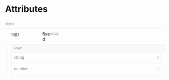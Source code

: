 <div>
    <div>
        <h1>Attributes</h1></div>
    <div>
        <div style="width:100%;height:auto;display:flex;flex-direction:row;flex-wrap:no-wrap;justify-content:flex-start;align-items:flex-start;position:relative;">
            <div style="flex-grow:1;height:auto;width:auto;">
                <div style="width:100%;height:auto;display:flex;flex-direction:row;flex-wrap:no-wrap;justify-content:flex-start;align-items:flex-start;position:relative;">
                    <div style="width:100%;height:auto;display:flex;flex-direction:row;flex-wrap:no-wrap;justify-content:flex-start;align-items:flex-start;position:relative;border-bottom:1px solid #E8EBEE;padding-bottom:8px;padding-left:0px;padding-top:4px;">
                        <div style="flex-grow:1;height:auto;width:auto;">
                            <div style="width:100%;font-family:Source Code Pro;font-weight:regular;font-size:12px;color:#8A93A3;">object</div>
                        </div>
                    </div>
                </div>
                <div style="width:100%;height:auto;display:flex;flex-direction:row;flex-wrap:no-wrap;justify-content:flex-start;align-items:flex-start;position:relative;">
                    <div style="width:100%;height:auto;">
                        <div style="width:100%;height:auto;display:flex;flex-direction:row;flex-wrap:no-wrap;justify-content:flex-start;align-items:flex-start;position:relative;border-bottom:none;padding-top:8px;padding-bottom:8px;">
                            <div style="flex-grow:1;height:auto;width:auto;">
                                <div style="width:100%;height:auto;display:flex;flex-direction:row;flex-wrap:no-wrap;justify-content:flex-start;align-items:flex-start;position:relative;">
                                    <div style="flex-grow:1;height:auto;width:20px;max-width:20px;min-width:20px;">
                                        <div style="width:100%;height:auto;">
                                            <div style="width:100%;height:20px;background-repeat:no-repeat;background-position:left center;background-image:url([object Object]);background-size:12px 7px;"></div>
                                        </div>
                                    </div>
                                    <div style="flex-grow:1;height:auto;width:100px;max-width:100px;min-width:100px;">
                                        <div style="float:left;width:100%;height:auto;font-family:Source Code Pro;font-weight:500;font-size:16px;color:#4C5264;line-height:18px;">tags</div>
                                    </div>
                                    <div style="flex-grow:1;height:auto;width:25px;max-width:25px;min-width:25px;">
                                        <div style="float:left;width:100%;height:auto;">
                                            <div class="attributeTooltip"><span class="attributeTooltipText">fixed</span></div>
                                        </div>
                                    </div>
                                    <div style="flex-grow:1;height:auto;width:auto;">
                                        <div style="width:100%;font-family:Source Code Pro;font-weight:regular;font-size:14px;color:#8A93A3;">array</div>
                                    </div>
                                </div>
                                <div style="width:auto;height:auto;padding-left:13px;border-left:1px solid #E8EBEE;margin-left:6px;padding-bottom:0px;">
                                    <div style="width:100%;height:auto;display:flex;flex-direction:row;flex-wrap:no-wrap;justify-content:flex-start;align-items:flex-start;position:relative;">
                                        <noscript></noscript>
                                    </div>
                                    <div style="width:100%;height:auto;display:flex;flex-direction:row;flex-wrap:no-wrap;justify-content:flex-start;align-items:flex-start;position:relative;margin-top:8px;">
                                        <div style="width:100%;height:auto;display:flex;flex-direction:row;flex-wrap:no-wrap;justify-content:flex-start;align-items:flex-start;position:relative;">
                                            <div style="flex-grow:1;height:auto;width:auto;">
                                                <div style="border:1px solid #E8EBEE;border-bottom:none;height:auto;padding-bottom:6px;padding-left:8px;padding-top:4px;width:100%;background-color:#F8F8F9;">
                                                    <div style="width:100%;font-family:Source Code Pro;font-weight:regular;font-size:12px;color:#8A93A3;">array</div>
                                                </div>
                                                <div style="width:100%;height:auto;border:1px solid #E8EBEE;">
                                                    <div style="width:100%;height:auto;display:flex;flex-direction:row;flex-wrap:no-wrap;justify-content:flex-start;align-items:flex-start;position:relative;border-bottom:1px solid #E8EBEE;padding-top:8px;padding-bottom:8px;"><span style="position:absolute;top:8px;right:8px;font-family:Source Code Pro;font-size:14px;color:#C8CDD4;line-height:18px;">0</span>
                                                        <div style="flex-grow:1;height:auto;width:auto;padding-left:8px;">
                                                            <div style="width:100%;height:auto;display:flex;flex-direction:row;flex-wrap:no-wrap;justify-content:flex-start;align-items:flex-start;position:relative;">
                                                                <div style="width:100%;font-family:Source Code Pro;font-weight:regular;font-size:14px;color:#8A93A3;margin-bottom:4px;">string</div>
                                                            </div>
                                                            <div style="width:100%;height:auto;display:flex;flex-direction:row;flex-wrap:no-wrap;justify-content:flex-start;align-items:flex-start;position:relative;">
                                                                <noscript></noscript>
                                                            </div>
                                                            <div style="width:100%;height:auto;display:flex;flex-direction:row;flex-wrap:no-wrap;justify-content:flex-start;align-items:flex-start;position:relative;">
                                                                <noscript></noscript>
                                                            </div>
                                                            <div style="width:100%;height:auto;display:flex;flex-direction:row;flex-wrap:no-wrap;justify-content:flex-start;align-items:flex-start;position:relative;">
                                                                <noscript></noscript>
                                                            </div>
                                                            <div style="width:100%;height:auto;display:flex;flex-direction:row;flex-wrap:no-wrap;justify-content:flex-start;align-items:flex-start;position:relative;">
                                                                <noscript></noscript>
                                                            </div>
                                                        </div>
                                                    </div>
                                                    <div style="width:100%;height:auto;display:flex;flex-direction:row;flex-wrap:no-wrap;justify-content:flex-start;align-items:flex-start;position:relative;border-bottom:none;padding-top:8px;padding-bottom:8px;"><span style="position:absolute;top:8px;right:8px;font-family:Source Code Pro;font-size:14px;color:#C8CDD4;line-height:18px;">1</span>
                                                        <div style="flex-grow:1;height:auto;width:auto;padding-left:8px;">
                                                            <div style="width:100%;height:auto;display:flex;flex-direction:row;flex-wrap:no-wrap;justify-content:flex-start;align-items:flex-start;position:relative;">
                                                                <div style="width:100%;font-family:Source Code Pro;font-weight:regular;font-size:14px;color:#8A93A3;margin-bottom:4px;">number</div>
                                                            </div>
                                                            <div style="width:100%;height:auto;display:flex;flex-direction:row;flex-wrap:no-wrap;justify-content:flex-start;align-items:flex-start;position:relative;">
                                                                <noscript></noscript>
                                                            </div>
                                                            <div style="width:100%;height:auto;display:flex;flex-direction:row;flex-wrap:no-wrap;justify-content:flex-start;align-items:flex-start;position:relative;">
                                                                <noscript></noscript>
                                                            </div>
                                                            <div style="width:100%;height:auto;display:flex;flex-direction:row;flex-wrap:no-wrap;justify-content:flex-start;align-items:flex-start;position:relative;">
                                                                <noscript></noscript>
                                                            </div>
                                                            <div style="width:100%;height:auto;display:flex;flex-direction:row;flex-wrap:no-wrap;justify-content:flex-start;align-items:flex-start;position:relative;">
                                                                <noscript></noscript>
                                                            </div>
                                                        </div>
                                                    </div>
                                                </div>
                                                <noscript></noscript>
                                                <noscript></noscript>
                                            </div>
                                        </div>
                                    </div>
                                </div>
                                <div style="width:100%;height:auto;display:flex;flex-direction:row;flex-wrap:no-wrap;justify-content:flex-start;align-items:flex-start;position:relative;">
                                    <noscript></noscript>
                                    <noscript></noscript>
                                </div>
                            </div>
                        </div>
                    </div>
                </div>
                <div style="width:100%;height:auto;display:flex;flex-direction:row;flex-wrap:no-wrap;justify-content:flex-start;align-items:flex-start;position:relative;">
                    <noscript></noscript>
                    <noscript></noscript>
                </div>
            </div>
        </div>
    </div>
</div>